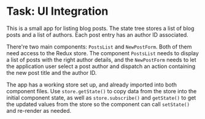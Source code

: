 
# Task: UI Integration

This is a small app for listing blog posts.
The state tree stores a list of blog posts and a list of authors.
Each post entry has an author ID associated.

There're two main components: `PostsList` and `NewPostForm`. Both of them need access to the Redux store.
The component `PostsList` needs to display a list of posts with the right author details,
and the `NewPostForm` needs to let the application user select a post author and dispatch an action containing the new post title and the author ID.

The app has a working store set up, and already imported into both component files.
Use `store.getState()` to copy data from the store into the initial component state,
as well as `store.subscribe()` and `getState()` to get the updated values from the store so the component can call `setState()` and re-render as needed.
